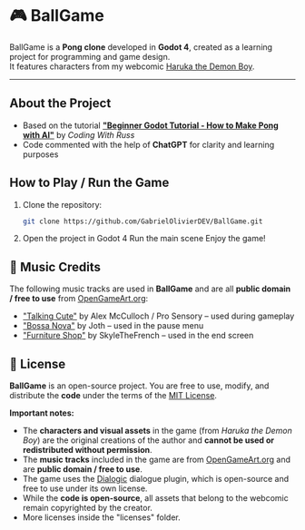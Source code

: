 # 🎮 BallGame

BallGame is a **Pong clone** developed in **Godot 4**, created as a learning project for programming and game design.  
It features characters from my webcomic [Haruka the Demon Boy](https://www.webtoons.com/en/canvas/haruka-the-demon-boy-eng/list?title_no=954452).

---

## About the Project
- Based on the tutorial **["Beginner Godot Tutorial - How to Make Pong with AI"](https://www.youtube.com/watch?v=Xq9AyhX8HUc)** by *Coding With Russ*  
- Code commented with the help of **ChatGPT** for clarity and learning purposes  

## How to Play / Run the Game
1. Clone the repository:
   ```bash
   git clone https://github.com/GabrielOlivierDEV/BallGame.git

2. Open the project in Godot 4
    Run the main scene
    Enjoy the game!

## 🎵 Music Credits

The following music tracks are used in **BallGame** and are all **public domain / free to use** from [OpenGameArt.org](https://opengameart.org):

- ["Talking Cute"](https://opengameart.org/content/talking-cute-chiptune) by Alex McCulloch / Pro Sensory – used during gameplay  
- ["Bossa Nova"](https://opengameart.org/content/bossa-nova) by Joth – used in the pause menu  
- ["Furniture Shop"](https://opengameart.org/content/furniture-shop) by SkyleTheFrench – used in the end screen

## 📝 License

**BallGame** is an open-source project. You are free to use, modify, and distribute the **code** under the terms of the [MIT License](https://opensource.org/licenses/MIT).  

**Important notes:**

- The **characters and visual assets** in the game (from *Haruka the Demon Boy*) are the original creations of the author and **cannot be used or redistributed without permission**.  
- The **music tracks** included in the game are from [OpenGameArt.org](https://opengameart.org) and are **public domain / free to use**.  
- The game uses the [Dialogic](https://github.com/dialogic-godot/dialogic) dialogue plugin, which is open-source and free to use under its own license.
- While the **code is open-source**, all assets that belong to the webcomic remain copyrighted by the creator.
- More licenses inside the "licenses" folder.



